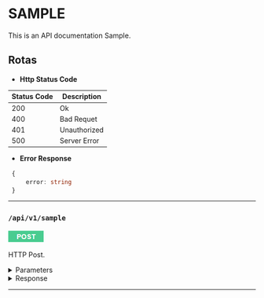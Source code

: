 # SAMPLE

This is an API documentation Sample.


## Rotas

- **Http Status Code**

| Status Code | Description  |
| ----------- | ------------ |
| 200         | Ok           |
| 400         | Bad Requet   |
| 401         | Unauthorized |
| 500         | Server Error |

- **Error Response**

~~~typescript
 {
     error: string
 }
~~~

---

### `/api/v1/sample`
![POST](../assets/http-post.png)

HTTP Post.

<details>
  <summary>Parameters</summary>

  * Model
  ~~~typescript
    {
        body: string
    }
  ~~~

  * Example
  ~~~json
    {
        "body": ""
    }
  ~~~
</details>

<details>
  <summary>Response</summary>

  * Model
  ~~~typescript
    {
        id: string
    }
  ~~~

  * Example
  ~~~json
    {
        "id": ""
    }
  ~~~
</details>

---

